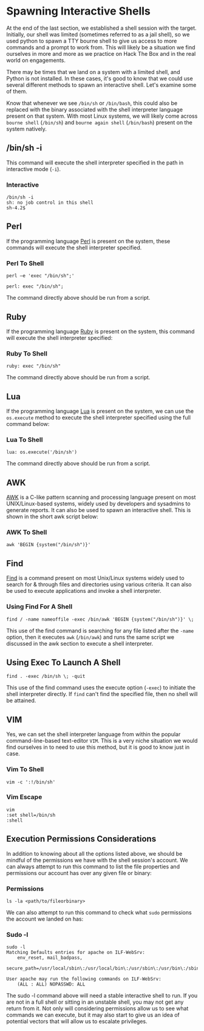 # Spawning Interactive Shells

At the end of the last section, we established a shell session with the target. Initially, our shell was limited (sometimes referred to as a jail shell), so we used python to spawn a TTY bourne shell to give us access to more commands and a prompt to work from. This will likely be a situation we find ourselves in more and more as we practice on Hack The Box and in the real world on engagements.

There may be times that we land on a system with a limited shell, and Python is not installed. In these cases, it's good to know that we could use several different methods to spawn an interactive shell. Let's examine some of them.

Know that whenever we see `/bin/sh` or `/bin/bash`, this could also be replaced with the binary associated with the shell interpreter language present on that system. With most Linux systems, we will likely come across `bourne shell` (`/bin/sh`) and `bourne again shell` (`/bin/bash`) present on the system natively.

## /bin/sh -i

This command will execute the shell interpreter specified in the path in interactive mode (`-i`).

### **Interactive**

```shell-session
/bin/sh -i
sh: no job control in this shell
sh-4.2$
```

## Perl

If the programming language [Perl](https://www.perl.org/) is present on the system, these commands will execute the shell interpreter specified.

### **Perl To Shell**

```shell-session
perl —e 'exec "/bin/sh";'
```

```shell-session
perl: exec "/bin/sh";
```

The command directly above should be run from a script.

## Ruby

If the programming language [Ruby](https://www.ruby-lang.org/en/) is present on the system, this command will execute the shell interpreter specified:

### **Ruby To Shell**

```shell-session
ruby: exec "/bin/sh"
```

The command directly above should be run from a script.

## Lua

If the programming language [Lua](https://www.lua.org/) is present on the system, we can use the `os.execute` method to execute the shell interpreter specified using the full command below:

### **Lua To Shell**

```shell-session
lua: os.execute('/bin/sh')
```

The command directly above should be run from a script.

## AWK

[AWK](https://man7.org/linux/man-pages/man1/awk.1p.html) is a C-like pattern scanning and processing language present on most UNIX/Linux-based systems, widely used by developers and sysadmins to generate reports. It can also be used to spawn an interactive shell. This is shown in the short awk script below:

### **AWK To Shell**

```shell-session
awk 'BEGIN {system("/bin/sh")}'
```

## Find

[Find](https://man7.org/linux/man-pages/man1/find.1.html) is a command present on most Unix/Linux systems widely used to search for & through files and directories using various criteria. It can also be used to execute applications and invoke a shell interpreter.

### **Using Find For A Shell**

```shell-session
find / -name nameoffile -exec /bin/awk 'BEGIN {system("/bin/sh")}' \;
```

This use of the find command is searching for any file listed after the `-name` option, then it executes `awk` (`/bin/awk`) and runs the same script we discussed in the awk section to execute a shell interpreter.

## Using Exec To Launch A Shell

```shell-session
find . -exec /bin/sh \; -quit
```

This use of the find command uses the execute option (`-exec`) to initiate the shell interpreter directly. If `find` can't find the specified file, then no shell will be attained.

## VIM

Yes, we can set the shell interpreter language from within the popular command-line-based text-editor `VIM`. This is a very niche situation we would find ourselves in to need to use this method, but it is good to know just in case.

### **Vim To Shell**

```shell-session
vim -c ':!/bin/sh'
```

### **Vim Escape**

```shell-session
vim
:set shell=/bin/sh
:shell
```

## Execution Permissions Considerations

In addition to knowing about all the options listed above, we should be mindful of the permissions we have with the shell session's account. We can always attempt to run this command to list the file properties and permissions our account has over any given file or binary:

### **Permissions**

```shell-session
ls -la <path/to/fileorbinary>
```

We can also attempt to run this command to check what `sudo` permissions the account we landed on has:

### **Sudo -l**

```shell-session
sudo -l
Matching Defaults entries for apache on ILF-WebSrv:
    env_reset, mail_badpass,
    secure_path=/usr/local/sbin\:/usr/local/bin\:/usr/sbin\:/usr/bin\:/sbin\:/bin

User apache may run the following commands on ILF-WebSrv:
    (ALL : ALL) NOPASSWD: ALL
```

The sudo -l command above will need a stable interactive shell to run. If you are not in a full shell or sitting in an unstable shell, you may not get any return from it. Not only will considering permissions allow us to see what commands we can execute, but it may also start to give us an idea of potential vectors that will allow us to escalate privileges.

